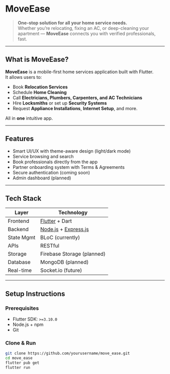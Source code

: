 # MoveEase

> **One-stop solution for all your home service needs.**  
Whether you’re relocating, fixing an AC, or deep-cleaning your apartment — **MoveEase** connects you with verified professionals, fast.

---

## What is MoveEase?

**MoveEase** is a mobile-first home services application built with Flutter.  
It allows users to:

- Book **Relocation Services**
- Schedule **Home Cleaning**
- Call **Electricians, Plumbers, Carpenters, and AC Technicians**
- Hire **Locksmiths** or set up **Security Systems**
- Request **Appliance Installations**, **Internet Setup**, and more.

All in **one** intuitive app.

---

## Features

- Smart UI/UX with theme-aware design (light/dark mode)
- Service browsing and search
- Book professionals directly from the app
- Partner onboarding system with Terms & Agreements
- Secure authentication (coming soon)
- Admin dashboard (planned)

---

## Tech Stack

| Layer         | Technology                  |
| ------------- | --------------------------- |
| Frontend      | [Flutter](https://flutter.dev/) + Dart |
| Backend       | [Node.js](https://nodejs.org/) + [Express.js](https://expressjs.com/) |
| State Mgmt    | BLoC (currently)            |
| APIs          | RESTful                     |
| Storage       | Firebase Storage (planned) |
| Database      | MongoDB (planned)           |
| Real-time     | Socket.io (future)          |

---

## Setup Instructions

### Prerequisites

- Flutter SDK: `>=3.10.0`
- Node.js + npm
- Git

### Clone & Run

```bash
git clone https://github.com/yourusername/move_ease.git
cd move_ease
flutter pub get
flutter run

